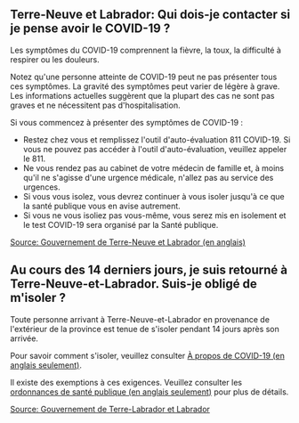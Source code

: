 ## Terre-Neuve et Labrador: Qui dois-je contacter si je pense avoir le COVID-19 ?

Les symptômes du COVID-19 comprennent la fièvre, la toux, la difficulté à respirer ou les douleurs.

Notez qu'une personne atteinte de COVID-19 peut ne pas présenter tous ces symptômes. La gravité des symptômes peut varier de légère à grave. Les informations actuelles suggèrent que la plupart des cas ne sont pas graves et ne nécessitent pas d'hospitalisation.

Si vous commencez à présenter des symptômes de COVID-19 :

- Restez chez vous et remplissez l'outil d'auto-évaluation 811 COVID-19. Si vous ne pouvez pas accéder à l'outil d'auto-évaluation, veuillez appeler le 811.
- Ne vous rendez pas au cabinet de votre médecin de famille et, à moins qu'il ne s'agisse d'une urgence médicale, n'allez pas au service des urgences.
- Si vous vous isolez, vous devrez continuer à vous isoler jusqu'à ce que la santé publique vous en avise autrement.
- Si vous ne vous isoliez pas vous-même, vous serez mis en isolement et le test COVID-19 sera organisé par la Santé publique.

[Source: Gouvernement de Terre-Neuve et Labrador (en anglais)](https://www.gov.nl.ca/covid-19/about-covid-19/)

## Au cours des 14 derniers jours, je suis retourné à Terre-Neuve-et-Labrador. Suis-je obligé de m'isoler ?

Toute personne arrivant à Terre-Neuve-et-Labrador en provenance de l'extérieur de la province est tenue de s'isoler pendant 14 jours après son arrivée.

Pour savoir comment s'isoler, veuillez consulter [À propos de COVID-19 (en anglais seulement)](https://www.gov.nl.ca/covid-19/about-covid-19/).

Il existe des exemptions à ces exigences. Veuillez consulter les [ordonnances de santé publique (en anglais seulement)](https://www.gov.nl.ca/covid-19/public-health-orders/) pour plus de détails.

[Source: Gouvernement de Terre-Labrador et Labrador](https://www.gov.nl.ca/covid-19/faqs/)
